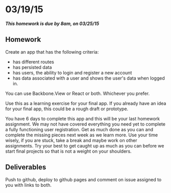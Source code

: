 # 03/19/15

___This homework is due by 8am, on 03/25/15___


## Homework

Create an app that has the following criteria:

* has different routes
* has persisted data
* has users, the ability to login and register a new account
* has data associated with a user and shows the user's data when logged in.

You can use Backbone.View or React or both. Whichever you prefer.

Use this as a learning exercise for your final app. If you already have an idea for your final app, this could be a rough draft or prototype.

You have 6 days to complete this app and this will be your last homework assignment. We may not have covered everything you need yet to complete a fully functioning user registration. Get as much done as you can and complete the missing pieces next week as we learn more. Use your time wisely, if you are stuck, take a break and maybe work on other assignments. Try your best to get caught up as much as you can before we start final projects so that is not a weight on your shoulders.


## Deliverables

Push to github, deploy to github pages and comment on issue assigned to you with links to both.
